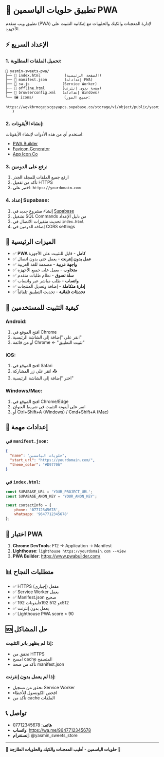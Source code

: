 # 🌸 تطبيق حلويات الياسمين PWA

تطبيق ويب متقدم (PWA) لإدارة المعجنات والكيك والحلويات مع إمكانية التثبيت على الأجهزة.

## ⚡ الإعداد السريع

### 1. تحميل الملفات المطلوبة:
```
📁 yasmin-sweets-pwa/
├── 📄 index.html           (الصفحة الرئيسية)
├── 📄 manifest.json        (إعدادات PWA)
├── 📄 sw.js               (Service Worker)
├── 📄 offline.html        (صفحة بدون إنترنت)
├── 📄 browserconfig.xml   (إعدادات Windows)
└── 🖼️ icons/              (جميع الصور:  
      https://wgvkbrmcgejscgsyapcs.supabase.co/storage/v1/object/public/yasmin//clashy_admin_1750834776504_flv3a844e.png
   )
```

### 2. إنشاء الأيقونات:
استخدم أي من هذه الأدوات لإنشاء الأيقونات:
- [PWA Builder](https://www.pwabuilder.com/imageGenerator)
- [Favicon Generator](https://realfavicongenerator.net/)
- [App Icon Co](https://appicon.co/)

### 3. رفع على الدومين:
1. ارفع جميع الملفات للمجلد الجذر
2. تأكد من تفعيل HTTPS
3. اختبر على: `https://yourdomain.com`

### 4. إعداد Supabase:
1. إنشاء مشروع جديد في [Supabase](https://supabase.com)
2. تشغيل SQL Commands من دليل الإعداد
3. تحديث متغيرات الاتصال في `index.html`
4. إضافة الدومين في CORS settings

## 🎯 الميزات الرئيسية

- ✅ **PWA كامل** - قابل للتثبيت على الأجهزة
- ✅ **عمل بدون إنترنت** - يعمل حتى بدون اتصال
- ✅ **واجهة عربية** - مصممة للغة العربية
- ✅ **متجاوب** - يعمل على جميع الأجهزة
- ✅ **سلة تسوق** - نظام طلبات متقدم
- ✅ **واتساب** - طلب مباشر عبر واتساب
- ✅ **إدارة متكاملة** - إضافة وتعديل المنتجات
- ✅ **تحديثات تلقائية** - تحديث التطبيق تلقائياً

## 📱 كيفية التثبيت للمستخدمين

### Android:
1. افتح الموقع في Chrome
2. انقر على "إضافة إلى الشاشة الرئيسية"
3. أو من قائمة Chrome ← "تثبيت التطبيق"

### iOS:
1. افتح الموقع في Safari
2. انقر على زر المشاركة 📤
3. اختر "إضافة إلى الشاشة الرئيسية"

### Windows/Mac:
1. افتح الموقع في Chrome/Edge
2. انقر على أيقونة التثبيت في شريط العنوان
3. أو Ctrl+Shift+A (Windows) / Cmd+Shift+A (Mac)

## 🔧 إعدادات مهمة

### في `manifest.json`:
```json
{
  "name": "حلويات الياسمين",
  "start_url": "https://yourdomain.com/",
  "theme_color": "#D97706"
}
```

### في `index.html`:
```javascript
const SUPABASE_URL = 'YOUR_PROJECT_URL';
const SUPABASE_ANON_KEY = 'YOUR_ANON_KEY';

const contactInfo = {
    phone: '07712345678',
    whatsapp: '9647712345678'
};
```

## 🚀 اختبار PWA

1. **Chrome DevTools**: F12 → Application → Manifest
2. **Lighthouse**: `lighthouse https://yourdomain.com --view`
3. **PWA Builder**: https://www.pwabuilder.com/

## 📊 متطلبات النجاح

- ✅ HTTPS مفعل (إجباري)
- ✅ Service Worker يعمل
- ✅ Manifest.json صحيح
- ✅ أيقونات 192x192 و 512x512
- ✅ يعمل بدون إنترنت
- ✅ Lighthouse PWA score > 90

## 🆘 حل المشاكل

### إذا لم يظهر بانر التثبيت:
- تحقق من HTTPS
- امسح cache المتصفح
- تأكد من صحة manifest.json

### إذا لم يعمل بدون إنترنت:
- تحقق من تسجيل Service Worker
- افحص الكونسول للأخطاء
- تأكد من cache الملفات

## 📞 تواصل

- **هاتف**: 07712345678
- **واتساب**: https://wa.me/9647712345678
- **إنستغرام**: @yasmin_sweets_store

---

🌸 **حلويات الياسمين - أطيب المعجنات والكيك والحلويات الطازجة** 🌸